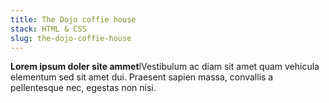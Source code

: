 ```yaml
---
title: The Dojo coffie house
stack: HTML & CSS
slug: the-dojo-coffie-house
---
```


**Lorem ipsum doler site ammet**lVestibulum ac diam sit amet quam vehicula elementum sed sit amet dui. Praesent sapien massa, convallis a pellentesque nec, egestas non nisi.
